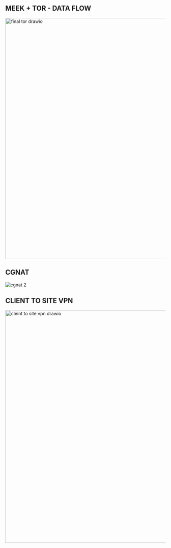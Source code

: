 ## MEEK + TOR - DATA FLOW

<img width="1986" height="756" alt="final tor  drawio" src="https://github.com/user-attachments/assets/995f01a4-7447-45f8-80a3-3978da49aae2" />

## CGNAT


![cgnat 2](https://github.com/user-attachments/assets/212a6926-f34b-4979-85bd-3a00004910d2)


## CLIENT TO SITE VPN


<img width="1566" height="730" alt="cleint to site vpn drawio" src="https://github.com/user-attachments/assets/4584f76b-102d-47d8-ae73-054c58eeb97b" />
